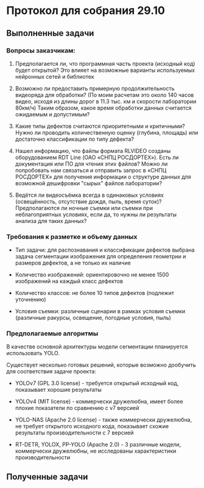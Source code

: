 # Протокол для собрания 29.10

## Выполненные задачи

### **Вопросы заказчикам:**

1. Предполагается ли, что программная часть проекта (исходный код) будет открытой?  Это влияет на возможные варианты используемых нейронных сетей и библиотек

2. Возможно ли предоставить примерную продолжительность видеоряда для обработки? (По моим расчетам это около 140 часов видео, исходя из длины дорог в 11.3 тыс. км и скорости лаборатории 80км/ч) Таким образом, какое время обработки данных считается ожидаемым и допустимым?

3. Какие типы дефектов считаются приоритетными и критичными?  
   Нужно ли проводить количественную оценку (глубина, площадь) или достаточно классификации по типу дефекта?

4. Нашел информацию, что файлы формата RLVIDEO созданы оборудованием RDT Line (ОАО «СНПЦ РОСДОРТЕХ»).
   Есть ли документация или ПО для чтения этих файлов? Можно ли попробовать нам связаться и отправить запрос в «СНПЦ РОСДОРТЕХ» для получения информации о структуре данных для возможной дешифровки "сырых" файлов лаборатории?

5. Ведётся ли видеосъёмка всегда в одинаковых условиях (освещённость, отсутствие дождя, пыль, время суток)? Предполагаются ли ночные съемки или съемки при неблагоприятных условиях, если да, то нужны ли результаты анализа для таких данных?



### Требования к разметке и объему данных

* Тип задачи: для распознавания и классификации дефектов выбрана задача сегментации изображения для определения геометрии и размеров дефектов, а не только их наличие

* Количество изображений: ориентировочно не менее 1500 изображений на каждый класс дефектов

* Количество классов: не более 10 типов дефектов (подлежит уточнению)

* Условия съемки: различные сценарии в рамках условия съемки (различные ракурсы, освещение, погодные условия, пыль)



### **Предполагаемые алгоритмы**

В качестве основной архитектуры модели сегментации планируется использовать YOLO.  

Существует несколько готовых решений, которые возможно дообучить для соответствия задаче проекта:

* YOLOv7 (GPL 3.0 license) - требуется открытый исходный код, показывает хорошие результаты

* YOLOv4 (MIT license) - коммерчески дружелюбна, имеет более плохие показатели по сравнению с v7 версией

* YOLO-NAS (Apache 2.0 license) - также коммерчески дружелюбна, не требует открытого исходного кода, показывает схожие результаты производительности с 7 версией

* RT-DETR, YOLOX, PP-YOLO (Apache 2.0) - 3 различные модели, коммерчески дружелюбны, не исследованы характеристики производительности



## Полученные задачи
